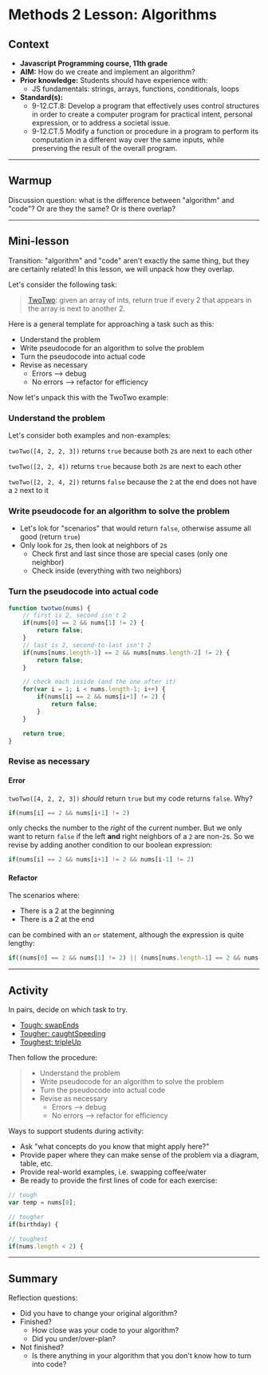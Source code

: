 # Methods 2 Lesson: Algorithms

## Context
* **Javascript Programming course, 11th grade**
* **AIM:** How do we create and implement an algorithm?
* **Prior knowledge:** Students should have experience with:
  * JS fundamentals: strings, arrays, functions, conditionals, loops
* **Standard(s):** 
  * 9-12.CT.8: Develop a program that effectively uses control structures in order to create a computer program for practical intent, personal expression, or to address a societal issue.
  * 9-12.CT.5 Modify a function or procedure in a program to perform its computation in a different way over the same inputs, while preserving the result of the overall program.

---

## Warmup
Discussion question: what is the difference between "algorithm" and "code"? Or are they the same? Or is there overlap?

---

## Mini-lesson
Transition: "algorithm" and "code" aren't exactly the same thing, but they are certainly related! In this lesson, we will unpack how they overlap.

Let's consider the following task:

> [TwoTwo](https://the-winter.github.io/codingjs/exercise.html?name=twoTwo&title=Array-2): given an array of ints, return true if every 2 that appears in the array is next to another 2.

Here is a general template for approaching a task such as this:
* Understand the problem
* Write pseudocode for an algorithm to solve the problem
* Turn the pseudocode into actual code
* Revise as necessary
  * Errors --> debug
  * No errors --> refactor for efficiency

Now let's unpack this with the TwoTwo example:

### Understand the problem

Let's consider both examples and non-examples:

`twoTwo([4, 2, 2, 3])` returns `true` because both `2`s are next to each other

`twoTwo([2, 2, 4])` returns `true` because both `2`s are next to each other

`twoTwo([2, 2, 4, 2])` returns `false` because the `2` at the end does not have a `2` next to it

### Write pseudocode for an algorithm to solve the problem

* Let's lok for "scenarios" that would return `false`, otherwise assume all good (return `true`)
* Only look for `2`s, then look at neighbors of `2`s
  * Check first and last since those are special cases (only one neighbor)
  * Check inside (everything with two neighbors)

### Turn the pseudocode into actual code

```js
function twotwo(nums) {
    // first is 2, second isn't 2
    if(nums[0] == 2 && nums[1] != 2) {
        return false;
    }
    // last is 2, second-to-last isn't 2
    if(nums[nums.length-1] == 2 && nums[nums.length-2] != 2) {
        return false;
    }

    // check each inside (and the one after it)
    for(var i = 1; i < nums.length-1; i++) {
        if(nums[i] == 2 && nums[i+1] != 2) {
            return false;
        }
    }

    return true;
}
```

### Revise as necessary

#### Error
`twoTwo([4, 2, 2, 3])` _should_ return `true` but my code returns `false`. Why?

```js
if(nums[i] == 2 && nums[i+1] != 2)
```

only checks the number to the _right_ of the current number. But we only want to return `false` if the left **and** right neighbors of a `2` are non-`2`s. So we revise by adding another condition to our boolean expression:

```js
if(nums[i] == 2 && nums[i+1] != 2 && nums[i-1] != 2)
```

#### Refactor

The scenarios where:
* There is a 2 at the beginning
* There is a 2 at the end

can be combined with an `or` statement, although the expression is quite lengthy:

```js
if((nums[0] == 2 && nums[1] != 2) || (nums[nums.length-1] == 2 && nums[nums.length-2] != 2))
```


---

## Activity
In pairs, decide on which task to try. 
* [Tough: swapEnds](https://the-winter.github.io/codingjs/exercise.html?name=swapEnds&title=Array-1)
* [Tougher: caughtSpeeding](https://the-winter.github.io/codingjs/exercise.html?name=caughtSpeeding&title=Logic-1)
* [Toughest: tripleUp](https://the-winter.github.io/codingjs/exercise.html?name=tripleUp&title=Array-2)


Then follow the procedure:

> * Understand the problem
> * Write pseudocode for an algorithm to solve the problem
> * Turn the pseudocode into actual code
> * Revise as necessary
>   * Errors --> debug
>   * No errors --> refactor for efficiency

Ways to support students during activity:
* Ask "what concepts do you know that might apply here?"
* Provide paper where they can make sense of the problem via a diagram, table, etc.
* Provide real-world examples, i.e. swapping coffee/water
* Be ready to provide the first lines of code for each exercise:

```js
// tough
var temp = nums[0];

// tougher
if(birthday) {

// toughest
if(nums.length < 2) {
```

---

## Summary

Reflection questions:
* Did you have to change your original algorithm?
* Finished?
  * How close was your code to your algorithm?
  * Did you under/over-plan?
* Not finished?
  * Is there anything in your algorithm that you don't know how to turn into code?
